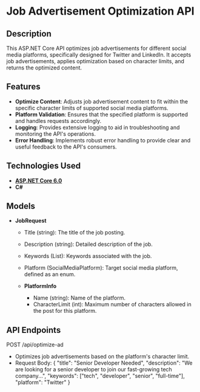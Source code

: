 # Job Advertisement Optimization API

## Description
This ASP.NET Core API optimizes job advertisements for different social media platforms, specifically designed for Twitter and LinkedIn. It accepts job advertisements, applies optimization based on character limits, and returns the optimized content.

## Features
- **Optimize Content**: Adjusts job advertisement content to fit within the specific character limits of supported social media platforms.
- **Platform Validation**: Ensures that the specified platform is supported and handles requests accordingly.
- **Logging**: Provides extensive logging to aid in troubleshooting and monitoring the API's operations.
- **Error Handling**: Implements robust error handling to provide clear and useful feedback to the API's consumers.

## Technologies Used
- **[ASP.NET Core 6.0](https://dotnet.microsoft.com/download/dotnet/6.0)**
- **C#**

## Models
- **JobRequest**
    - Title (string): The title of the job posting.
    - Description (string): Detailed description of the job.
    - Keywords (List<string>): Keywords associated with the job.
    - Platform (SocialMediaPlatform): Target social media platform, defined as an enum.
      
  - **PlatformInfo**
    - Name (string): Name of the platform.
    - CharacterLimit (int): Maximum number of characters allowed in the post for this platform.

## API Endpoints
  POST /api/optimize-ad
- Optimizes job advertisements based on the platform's character limit.
- Request Body: {
  "title": "Senior Developer Needed",
  "description": "We are looking for a senior developer to join our fast-growing tech company...",
  "keywords": ["tech", "developer", "senior", "full-time"],
  "platform": "Twitter"
}


